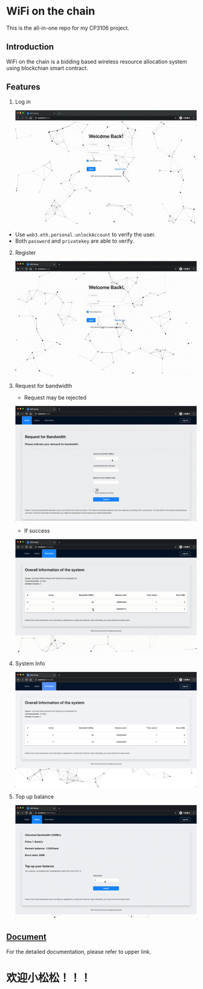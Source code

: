 # WiFi on the chain

This is the all-in-one repo for my CP3106 project.

## Introduction

WiFi on the chain is a bidding based wireless resource allocation system using blockchian smart contract.

## Features

1. Log in

    ![](img/loginHD.gif)

- Use `web3.eth.personal.unlockAccount` to verify the user.
- Both `password` and `privatekey` are able to verify.

2. Register

    ![](img/registerHD.gif)

3. Request for bandwidth
    
    - Request may be rejected

    ![](img/requestReject.gif)

    - If success

    ![](img/RequestSuccess.gif)

4. System Info

    ![](img/SYSInformation.png)

5. Top up balance

    ![](img/BalanceTopUp.gif)

## [Document](https://blog.aaron-xin.tech/wifi-on-chain)

For the detailed documentation, please refer to upper link.

# 欢迎小松松！！！
